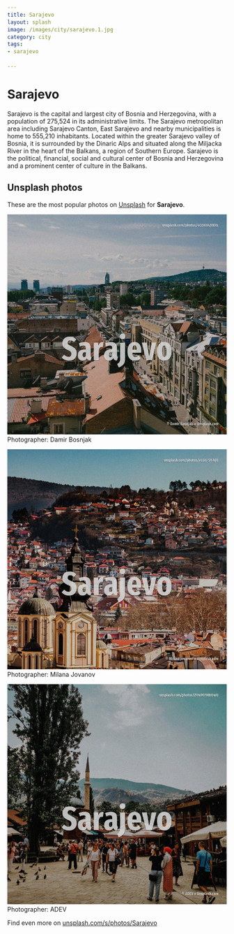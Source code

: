 ```yaml
---
title: Sarajevo
layout: splash
image: /images/city/sarajevo.1.jpg
category: city
tags:
- sarajevo

---
```

# Sarajevo

Sarajevo  is the capital and largest city of Bosnia and Herzegovina, with a population of 275,524  in its administrative limits. The Sarajevo metropolitan area including Sarajevo Canton, East Sarajevo and nearby municipalities  is home to 555,210 inhabitants. Located within the greater Sarajevo valley of Bosnia, it is surrounded by the Dinaric Alps and  situated along the Miljacka River in the heart of the Balkans, a region of Southern Europe.  Sarajevo is the political, financial, social and cultural center of Bosnia and Herzegovina and a  prominent center of culture in the Balkans. 

 
## Unsplash photos
These are the most popular photos on [Unsplash](https://unsplash.com) for **Sarajevo**.
 
![Sarajevo](/images/city/sarajevo.1.jpg)
Photographer:  Damir Bosnjak
 
![Sarajevo](/images/city/sarajevo.2.jpg)
Photographer:  Milana Jovanov
 
![Sarajevo](/images/city/sarajevo.3.jpg)
Photographer:  ADEV
 
Find even more on [unsplash.com/s/photos/Sarajevo](https://unsplash.com/s/photos/Sarajevo)
 

